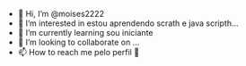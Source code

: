 - 👋 Hi, I’m @moises2222
- 👀 I’m interested in estou aprendendo scrath e java scripth...
- 🌱 I’m currently learning  sou iniciante
- 💞️ I’m looking to collaborate on ...
- 📫 How to reach me  pelo perfil
🎍


<!---
moises2222/moises2222 is a ✨ special ✨ repository because its `README.md` (this file) appears on your GitHub profile.
You can click the Preview link to take a look at your changes.
--->
